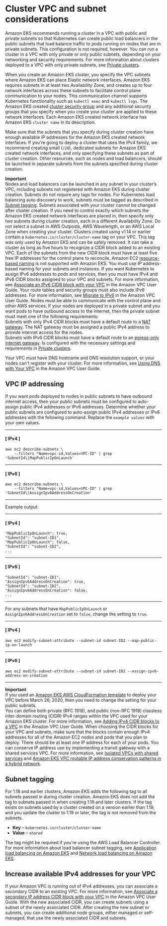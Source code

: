 # Cluster VPC and subnet considerations<a name="network_reqs"></a>

Amazon EKS recommends running a cluster in a VPC with public and private subnets so that Kubernetes can create public load balancers in the public subnets that load balance traffic to pods running on nodes that are in private subnets\. This configuration is not required, however\. You can run a cluster in a VPC with only private or only public subnets, depending on your networking and security requirements\. For more information about clusters deployed to a VPC with only private subnets, see [Private clusters](private-clusters.md)\. 

When you create an Amazon EKS cluster, you specify the VPC subnets where Amazon EKS can place Elastic network interfaces\. Amazon EKS requires subnets in at least two Availability Zone, and creates up to four network interfaces across these subnets to facilitate control plane communication to your nodes\. This communication channel supports Kubernetes functionality such as `kubectl exec` and `kubectl logs`\. The Amazon EKS created [cluster security group](sec-group-reqs.md#cluster-sg) and any additional security groups that you specify when you create your cluster are applied to these network interfaces\. Each Amazon EKS created network interface has Amazon EKS `cluster name` in its description\.

Make sure that the subnets that you specify during cluster creation have enough available IP addresses for the Amazon EKS created network interfaces\. If you're going to deploy a cluster that uses the IPv4 family, we recommend creating small \(`/28`\), dedicated subnets for Amazon EKS created network interfaces, and only specifying these subnets as part of cluster creation\. Other resources, such as nodes and load balancers, should be launched in separate subnets from the subnets specified during cluster creation\.

**Important**  
Nodes and load balancers can be launched in any subnet in your cluster’s VPC, including subnets not registered with Amazon EKS during cluster creation\. Subnets do not require any tags for nodes\. For Kubernetes load balancing auto discovery to work, subnets must be tagged as described in [Subnet tagging](#vpc-subnet-tagging)\. 
Subnets associated with your cluster cannot be changed after cluster creation\. If you need to control exactly which subnets the Amazon EKS created network interfaces are placed in, then specify only two subnets during cluster creation, each in a different Availability Zone\.
Do not select a subnet in AWS Outposts, AWS Wavelength, or an AWS Local Zone when creating your cluster\.
Clusters created using v1\.14 or earlier contain a `kubernetes.io/cluster/cluster-name` tag on your VPC\. This tag was only used by Amazon EKS and can be safely removed\.
It can take a cluster as long as five hours to recognize a CIDR block added to an existing VPC\. Each of the subnets from the new CIDR block must have at least five free IP addresses for the control plane to reconcile\.
Amazon EC2 [resource\-based naming](https://docs.aws.amazon.com/AWSEC2/latest/UserGuide/ec2-instance-naming.html#instance-naming-rbn) is not supported with Amazon EKS\. You must use IP address\-based naming for your subnets and instances\.
If you want Kubernetes to assign IPv6 addresses to pods and services, then you must have IPv4 and IPv6 CIDR blocks assigned to your VPC and subnets\. For more information, see [Associate an IPv6 CIDR block with your VPC](https://docs.aws.amazon.com/vpc/latest/userguide/working-with-vpcs.html#vpc-associate-ipv6-cidr) in the Amazon VPC User Guide\. Your route tables and security groups must also include IPv6 addresses\. For more information, see [Migrate to IPv6](https://docs.aws.amazon.com/vpc/latest/userguide/vpc-migrate-ipv6.html) in the Amazon VPC User Guide\.
Nodes must be able to communicate with the control plane and other AWS services\. If your nodes are deployed in a private subnet and you want pods to have outbound access to the internet, then the private subnet must meet one of the following requirements:   
Subnets with only IPv4 CIDR blocks must have a default route to a [NAT gateway](https://docs.aws.amazon.com/vpc/latest/userguide/vpc-nat-gateway.html)\. The NAT gateway must be assigned a public IPv4 address to provide internet access for the nodes\.  
Subnets with IPv6 CIDR blocks must have a default route to an [egress\-only internet gateway](https://docs.aws.amazon.com/vpc/latest/userguide/egress-only-internet-gateway.html)\.
Is configured with the necessary settings and requirements in [Private clusters](private-clusters.md)\.

Your VPC must have DNS hostname and DNS resolution support, or your nodes can't register with your cluster\. For more information, see [Using DNS with Your VPC](https://docs.aws.amazon.com/vpc/latest/userguide/vpc-dns.html) in the Amazon VPC User Guide\. 

## VPC IP addressing<a name="vpc-cidr"></a>

If you want pods deployed to nodes in public subnets to have outbound internet access, then your public subnets must be configured to auto\-assign public IPv4 addresses or IPv6 addresses\. Determine whether your public subnets are configured to auto\-assign public IPv4 addresses or IPv6 addresses with the following command\. Replace the *`example values`* with your own values\. 

------
#### [ IPv4 ]

```
aws ec2 describe-subnets \
    --filters "Name=vpc-id,Values=VPC-ID" | grep 'SubnetId\|MapPublicIpOnLaunch'
```

------
#### [ IPv6 ]

```
aws ec2 describe-subnets \
    --filters "Name=vpc-id,Values=VPC-ID" | grep 'SubnetId\|AssignIpv6AddressOnCreation'
```

------

Example output:

------
#### [ IPv4 ]

```
"MapPublicIpOnLaunch": true,
"SubnetId": "subnet-ID1",
"MapPublicIpOnLaunch": false,
"SubnetId": "subnet-ID2",
...
```

------
#### [ IPv6 ]

```
"SubnetId": "subnet-ID1",
"AssignIpv6AddressOnCreation": true,
"SubnetId": "subnet-ID2",
"AssignIpv6AddressOnCreation": false,
...
```

------

For any subnets that have `MapPublicIpOnLaunch` or `AssignIpv6AddressOnCreation` set to `false`, change the setting to `true`\.

------
#### [ IPv4 ]

```
aws ec2 modify-subnet-attribute --subnet-id subnet-ID2 --map-public-ip-on-launch 
```

------
#### [ IPv6 ]

```
aws ec2 modify-subnet-attribute --subnet-id subnet-ID2 --assign-ipv6-address-on-creation
```

------

**Important**  
If you used an [Amazon EKS AWS CloudFormation template](creating-a-vpc.md) to deploy your VPC before March 26, 2020, then you need to change the setting for your public subnets\.   
You can define both private \(RFC 1918\), and public \(non\-RFC 1918\) classless inter\-domain routing \(CIDR\) IPv4 ranges within the VPC used for your Amazon EKS cluster\. For more information, see [Adding IPv4 CIDR blocks to a VPC](https://docs.aws.amazon.com/vpc/latest/userguide/VPC_Subnets.html#vpc-resize) in the Amazon VPC User Guide\. When choosing the CIDR blocks for your VPC and subnets, make sure that the blocks contain enough IPv4 addresses for all of the Amazon EC2 nodes and pods that you plan to deploy\. There should be at least one IP address for each of your pods\. You can conserve IP address use by implementing a transit gateway with a shared services VPC\. For more information, see [Isolated VPCs with shared services](https://docs.aws.amazon.com/vpc/latest/tgw/transit-gateway-isolated-shared.html) and [Amazon EKS VPC routable IP address conservation patterns in a hybrid network](http://aws.amazon.com/blogs/containers/eks-vpc-routable-ip-address-conservation/)\.

## Subnet tagging<a name="vpc-subnet-tagging"></a>

For 1\.18 and earlier clusters, Amazon EKS adds the following tag to all subnets passed in during cluster creation\. Amazon EKS does not add the tag to subnets passed in when creating 1\.19 and later clusters\. If the tag exists on subnets used by a cluster created on a version earlier than 1\.19, and you update the cluster to 1\.19 or later, the tag is not removed from the subnets\.
+ **Key** – `kubernetes.io/cluster/cluster-name`
+ **Value** – `shared`

The tag might be required if you're using the AWS Load Balancer Controller\. For more information about load balancer subnet tagging, see [Application load balancing on Amazon EKS](alb-ingress.md) and [Network load balancing on Amazon EKS](network-load-balancing.md)\.

## Increase available IPv4 addresses for your VPC<a name="vpc-increase-ip-addresses"></a>

If your Amazon VPC is running out of IPv4 addresses, you can associate a secondary CIDR to an existing VPC\. For more information, see [Associate a secondary IP address CIDR block with your VPC](https://docs.aws.amazon.com/vpc/latest/userguide/working-with-vpcs.html#add-ipv4-cidr) in the Amazon VPC User Guide\. With the new associated CIDR, you can create subnets using a subset of the newly associated CIDR\. After creating the new subnet or subnets, you can create additional node groups, either managed or self\-managed, that use the newly associated CIDR and subnets\.